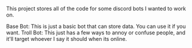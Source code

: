 This project stores all of the code for some discord bots I wanted to work on.

Base Bot: This is just a basic bot that can store data. You can use it if you want.
Troll Bot: This just has a few ways to annoy or confuse people, and it'll target whoever I say it should when its online.
